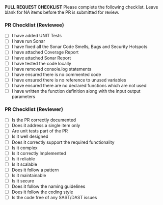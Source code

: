 **PULL REQUEST CHECKLIST**
Please complete the following checklist. Leave blank for NA items before the PR is submitted for review.

### PR Checklist (Reviewee)
* [ ] I have added UNIT Tests
* [ ] I have run Sonar 
* [ ] I have fixed all the Sonar Code Smells, Bugs and Security Hotspots
* [ ] I have attached Coverage Report
* [ ] I have attached Sonar Report
* [ ] I have tested the code locally 
* [ ] I have removed console.log statements
* [ ] I have ensured there is no commented code 
* [ ] I have ensured there is no reference to unused variables 
* [ ] I have ensured there are no declared functions which are not used
* [ ] I have written the function definition along with the input output parameters

### PR Checklist (Reviewer)
* [ ] Is the PR correctly documented
* [ ] Does it address a single item only
* [ ] Are unit tests part of the PR
* [ ] Is it well designed
* [ ] Does it correctly support the required functionality
* [ ] Is it complex
* [ ] Is it correctly Implemented
* [ ] Is it reliable
* [ ] Is it scalable
* [ ] Does it follow a pattern
* [ ] Is it maintainable
* [ ] Is it secure
* [ ] Does it follow the naming guidelines
* [ ] Does it follow the coding style
* [ ] Is the code free of any SAST/DAST issues
